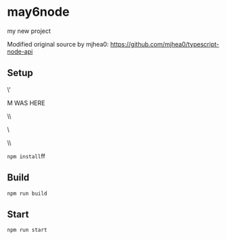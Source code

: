 # may6node

my new project

Modified original source by mjhea0: https://github.com/mjhea0/typescript-node-api

## Setup





























\\\'









M WAS HERE

















































\\\

































\\








\\\






























`npm install`ff












## Build







`npm run build`





## Start

`npm run start`


